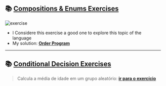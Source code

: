 ## 📚 <a href="https://github.com/salvedojuliao/java_exercises/tree/main/Enumeracoes_Composicao"> Compositions & Enums Exercises </a>
![exercise](https://github.com/salvedojuliao/java_exercises/assets/44206400/22630794-8d46-4c64-9884-ce1146e42fe8)
- I Considere this exercise a good one to explore this topic of the language
- My solution: <b><a href="https://github.com/salvedojuliao/java_exercises/blob/main/Enumeracoes_Composicao/src/application/OrderProgram.java"> Order Program </a></b>
***

## 📚 <a href="https://github.com/salvedojuliao/java_exercises/tree/main/Logica_de_Programacao_Inicio/src/section5_ConditionalDecision"> Conditional Decision Exercises </a>
> Calcula a média de idade em um grupo aleatório: <b><a href="https://github.com/salvedojuliao/java_exercises/blob/main/Logica_de_Programacao_Inicio/src/section5_ConditionalDecision/calcula_media_de_idade_em_um_grupo_aleatorio.java"> ir para o exercício </a></b>
